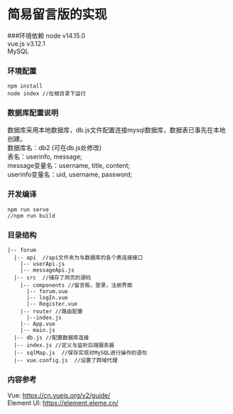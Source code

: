 # 简易留言版的实现


###环境依赖
node v14.15.0  
vue.js v3.12.1  
MySQL


### 环境配置
```
npm install
node index //在根目录下运行
```

### 数据库配置说明
数据库采用本地数据库，db.js文件配置连接mysql数据库，数据表已事先在本地创建。  
数据库名：db2 (可在db.js处修改)  
表名：userinfo, message;  
message变量名：username, title, content;  
userinfo变量名：uid, username, password;


### 开发编译
```
npm run serve
//npm run build
```

### 目录结构
```
|-- forum
  |-- api  //api文件夹为与数据库的各个表连接接口
    |-- userApi.js
    |-- messageApi.js
  |-- src  //储存了网页的源码
    |-- components //留言板，登录，注册界面
      |-- forum.vue
      |-- logIn.vue
      |-- Register.vue
    |-- router //路由配置
      |--index.js
    |-- App.vue
    |-- main.js
  |-- db.js //配置数据库连接
  |-- index.js //定义与监听后端服务器
  |-- sqlMap.js  //保存实现对MySQL进行操作的语句
  |-- vue.config.js  //设置了跨域代理

```
### 内容参考
Vue: <https://cn.vuejs.org/v2/guide/>  
Element UI: <https://element.eleme.cn/>  

